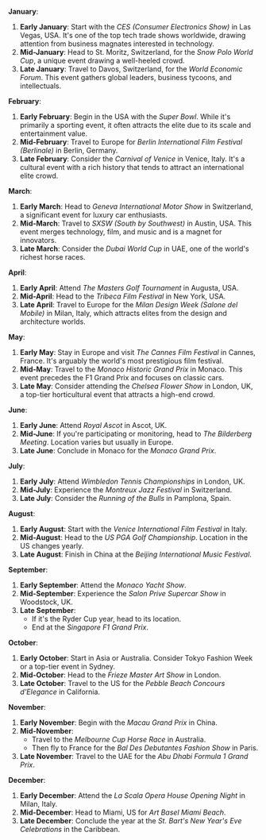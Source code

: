 
**January**:

1. **Early January**: Start with the _CES (Consumer Electronics Show)_ in Las Vegas, USA. It's one of the top tech trade shows worldwide, drawing attention from business magnates interested in technology.
2. **Mid-January**: Head to St. Moritz, Switzerland, for the _Snow Polo World Cup_, a unique event drawing a well-heeled crowd.
3. **Late January**: Travel to Davos, Switzerland, for the _World Economic Forum_. This event gathers global leaders, business tycoons, and intellectuals.

**February**:

1. **Early February**: Begin in the USA with the _Super Bowl_. While it's primarily a sporting event, it often attracts the elite due to its scale and entertainment value.
2. **Mid-February**: Travel to Europe for _Berlin International Film Festival (Berlinale)_ in Berlin, Germany.
3. **Late February**: Consider the _Carnival of Venice_ in Venice, Italy. It's a cultural event with a rich history that tends to attract an international elite crowd.

**March**:

1. **Early March**: Head to _Geneva International Motor Show_ in Switzerland, a significant event for luxury car enthusiasts.
2. **Mid-March**: Travel to _SXSW (South by Southwest)_ in Austin, USA. This event merges technology, film, and music and is a magnet for innovators.
3. **Late March**: Consider the _Dubai World Cup_ in UAE, one of the world's richest horse races.

**April**:

1. **Early April**: Attend _The Masters Golf Tournament_ in Augusta, USA.
2. **Mid-April**: Head to the _Tribeca Film Festival_ in New York, USA.
3. **Late April**: Travel to Europe for the _Milan Design Week (Salone del Mobile)_ in Milan, Italy, which attracts elites from the design and architecture worlds.

**May**:

1. **Early May**: Stay in Europe and visit _The Cannes Film Festival_ in Cannes, France. It's arguably the world's most prestigious film festival.
2. **Mid-May**: Travel to the _Monaco Historic Grand Prix_ in Monaco. This event precedes the F1 Grand Prix and focuses on classic cars.
3. **Late May**: Consider attending the _Chelsea Flower Show_ in London, UK, a top-tier horticultural event that attracts a high-end crowd.


**June**:

1. **Early June**: Attend _Royal Ascot_ in Ascot, UK.
2. **Mid-June**: If you're participating or monitoring, head to _The Bilderberg Meeting_. Location varies but usually in Europe.
3. **Late June**: Conclude in Monaco for the _Monaco Grand Prix_.

**July**:

1. **Early July**: Attend _Wimbledon Tennis Championships_ in London, UK.
2. **Mid-July**: Experience the _Montreux Jazz Festival_ in Switzerland.
3. **Late July**: Consider the _Running of the Bulls_ in Pamplona, Spain.

**August**:

1. **Early August**: Start with the _Venice International Film Festival_ in Italy.
2. **Mid-August**: Head to the _US PGA Golf Championship_. Location in the US changes yearly.
3. **Late August**: Finish in China at the _Beijing International Music Festival_.

**September**:

1. **Early September**: Attend the _Monaco Yacht Show_.
2. **Mid-September**: Experience the _Salon Prive Supercar Show_ in Woodstock, UK.
3. **Late September**:
    - If it's the Ryder Cup year, head to its location.
    - End at the _Singapore F1 Grand Prix_.

**October**:

1. **Early October**: Start in Asia or Australia. Consider Tokyo Fashion Week or a top-tier event in Sydney.
2. **Mid-October**: Head to the _Frieze Master Art Show_ in London.
3. **Late October**: Travel to the US for the _Pebble Beach Concours d'Elegance_ in California.

**November**:

1. **Early November**: Begin with the _Macau Grand Prix_ in China.
2. **Mid-November**:
    - Travel to the _Melbourne Cup Horse Race_ in Australia.
    - Then fly to France for the _Bal Des Debutantes Fashion Show_ in Paris.
3. **Late November**: Travel to the UAE for the _Abu Dhabi Formula 1 Grand Prix_.

**December**:

1. **Early December**: Attend the _La Scala Opera House Opening Night_ in Milan, Italy.
2. **Mid-December**: Head to Miami, US for _Art Basel Miami Beach_.
3. **Late December**: Conclude the year at the _St. Bart's New Year's Eve Celebrations_ in the Caribbean.